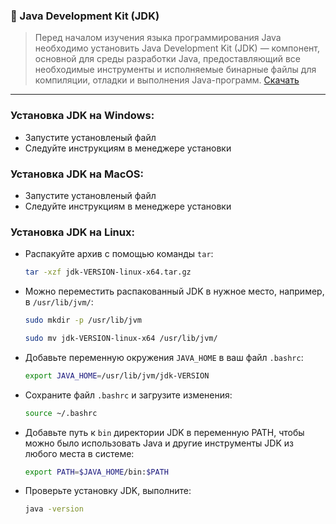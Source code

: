 ### 🔧 Java Development Kit (JDK)

> Перед началом изучения языка программирования Java необходимо установить Java Development Kit (JDK) — компонент,
> основной для среды разработки Java, предоставляющий все необходимые инструменты и исполняемые бинарные файлы для
> компиляции, отладки и выполнения Java-программ. [Скачать](https://www.oracle.com/cis/java/technologies/downloads/#jdk22-windows)

---

### Установка JDK на Windows:

- Запустите установленый файл
- Следуйте инструкциям в менеджере установки

### Установка JDK на MacOS:

- Запустите установленый файл
- Следуйте инструкциям в менеджере установки

### Установка JDK на Linux:

- Распакуйте архив с помощью команды `tar`: 

    ```bash
    tar -xzf jdk-VERSION-linux-x64.tar.gz
    ```
- Можно переместить распакованный JDK в нужное место, например, в `/usr/lib/jvm/`:

    ```bash
    sudo mkdir -p /usr/lib/jvm
    ```

    ```bash
    sudo mv jdk-VERSION-linux-x64 /usr/lib/jvm/
    ```
  
- Добавьте переменную окружения `JAVA_HOME` в ваш файл `.bashrc`:

    ```bash
    export JAVA_HOME=/usr/lib/jvm/jdk-VERSION
    ```

- Сохраните файл `.bashrc` и загрузите изменения:

    ```bash
    source ~/.bashrc
    ```

- Добавьте путь к `bin` директории JDK в переменную PATH, чтобы можно было использовать Java и другие инструменты JDK
  из любого места в системе:

    ```bash
    export PATH=$JAVA_HOME/bin:$PATH
    ```

- Проверьте установку JDK, выполните:

    ```bash
    java -version
    ```
